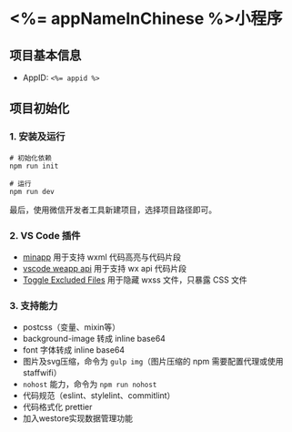 # <%= appNameInChinese %>小程序

## 项目基本信息
* AppID: `<%= appid %>`

## 项目初始化

### 1. 安装及运行

```
# 初始化依赖
npm run init

# 运行
npm run dev
```


最后，使用微信开发者工具新建项目，选择项目路径即可。

### 2. VS Code 插件

* [minapp](https://marketplace.visualstudio.com/items?itemName=qiu8310.minapp-vscode) 用于支持 wxml 代码高亮与代码片段
* [vscode weapp api](https://marketplace.visualstudio.com/items?itemName=coderfee.vscode-weapp-api) 用于支持 wx api 代码片段
* [Toggle Excluded Files](https://marketplace.visualstudio.com/items?itemName=eamodio.toggle-excluded-files) 用于隐藏 wxss 文件，只暴露 CSS 文件

### 3. 支持能力

- postcss（变量、mixin等）
- background-image 转成 inline base64
- font 字体转成 inline base64
- 图片及svg压缩，命令为 `gulp img`（图片压缩的 npm 需要配置代理或使用staffwifi）
- `nohost` 能力，命令为 `npm run nohost`
- 代码规范（eslint、stylelint、commitlint）
- 代码格式化 prettier
- 加入westore实现数据管理功能

